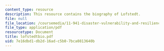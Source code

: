 ```yaml
---
content_type: resource
description: This resource contains the biography of Lofstedt.
file: null
file_location: /coursemedia/11-941-disaster-vulnerability-and-resilience-spring-2005/7e16dbd1db2d16adc5b07bca0813640b_lofstedtbio.pdf
file_type: application/pdf
resourcetype: Document
title: lofstedtbio.pdf
uid: 7e16dbd1-db2d-16ad-c5b0-7bca0813640b
---
```

